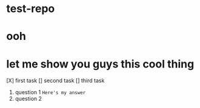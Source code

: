 # test-repo
# ooh
# let me show you guys this cool thing

[X] first task
[] second task
[] third task

1. question 1
    `Here's my answer` 
2. question 2

